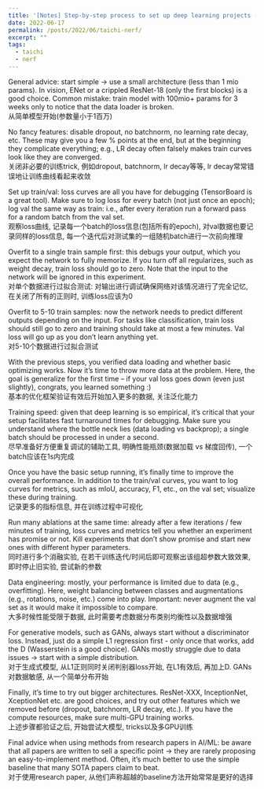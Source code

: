 ```yaml
---
title: '[Notes] Step-by-step process to set up deep learning projects -- Matthias Niessner'
date: 2022-06-17
permalink: /posts/2022/06/taichi-nerf/
excerpt: ""
tags:
  - taichi
  - nerf
---
```


General advice: start simple -> use a small architecture (less than 1 mio params). In vision, ENet or a crippled ResNet-18 (only the first blocks) is a good choice. Common mistake: train model with 100mio+ params for 3 weeks only to notice that the data loader is broken.  
从简单模型开始(参数量小于1百万)

No fancy features: disable dropout, no batchnorm, no learning rate decay, etc. These may give you a few % points at the end, but at the beginning they complicate everything; e.g., LR decay often falsely makes train curves look like they are converged.  
关闭非必要的训练trick, 例如dropout, batchnorm, lr decay等等, lr decay常常错误地让训练曲线看起来收敛

Set up train/val: loss curves are all you have for debugging (TensorBoard is a great tool). Make sure to log loss for every batch (not just once an epoch); log val the same way as train: i.e., after every iteration run a forward pass for a random batch from the val set.  
观察loss曲线, 记录每一个batch的loss信息(包括所有的epoch), 对val数据也要记录同样的loss信息, 每一个迭代后对测试集的一组随机batch进行一次前向推理

Overfit to a single train sample first: this debugs your output, which you expect the network to fully memorize. If you turn off all regularizes, such as weight decay, train loss should go to zero. Note that the input to the network will be ignored in this experiment.  
对单个数据进行过拟合测试: 对输出进行调试确保网络对该情况进行了完全记忆, 在关闭了所有的正则时, 训练loss应该为0

Overfit to 5-10 train samples: now the network needs to predict different outputs depending on the input. For tasks like classification, train loss should still go to zero and training should take at most a few minutes. Val loss will go up as you don’t learn anything yet.  
对5-10个数据进行过拟合测试

With the previous steps, you verified data loading and whether basic optimizing works. Now it’s time to throw more data at the problem. Here, the goal is generalize for the first time – if your val loss goes down (even just slightly), congrats, you learned something :)  
基本的优化框架验证有效后开始加入更多的数据, 关注泛化能力

Training speed: given that deep learning is so empirical, it’s critical that your setup facilitates fast turnaround times for debugging. Make sure you understand where the bottle neck lies (data loading vs backprop); a single batch should be processed in under a second.  
尽早准备好方便重复调试的辅助工具, 明确性能瓶颈(数据加载 vs 梯度回传), 一个batch应该在1s内完成

Once you have the basic setup running, it’s finally time to improve the overall performance. In addition to the train/val curves, you want to log curves for metrics, such as mIoU, accuracy, F1, etc., on the val set; visualize these during training.  
记录更多的指标信息, 并在训练过程中可视化

Run many ablations at the same time: already after a few iterations / few minutes of training, loss curves and metrics tell you whether an experiment has promise or not. Kill experiments that don’t show promise and start new ones with different hyper parameters.  
同时进行多个消融实验, 在若干训练迭代/时间后即可观察出该组超参数大致效果, 即时停止旧实验, 尝试新的参数

Data engineering: mostly, your performance is limited due to data (e.g., overfitting). Here, weight balancing between classes and augmentations (e.g., rotations, noise, etc.) come into play. Important: never augment the val set as it would make it impossible to compare.   
大多时候性能受限于数据, 此时需要考虑数据分布类别均衡性以及数据增强

For generative models, such as GANs, always start without a discriminator loss. Instead, just do a simple L1 regression first - only once that works, add the D (Wasserstein is a good choice). GANs mostly struggle due to data issues -> start with a simple distribution.  
对于生成式模型, 从L1正则同时关闭判别器loss开始, 在L1有效后, 再加上D. GANs对数据敏感, 从一个简单分布开始

Finally, it’s time to try out bigger architectures. ResNet-XXX, InceptionNet, XceptionNet etc. are good choices, and try out other features which we removed before (dropout, batchnorm, LR decay, etc.). If you have the compute resources, make sure multi-GPU training works.  
上述步骤都验证之后, 开始尝试大模型, tricks以及多GPU训练

Final advice when using methods from research papers in AI/ML: be aware that all papers are written to sell a specific point -> they are rarely proposing an easy-to-implement method. Often, it’s much better to use the simple baseline that many SOTA papers claim to beat.  
对于使用research paper, 从他们声称超越的baseline方法开始常常是更好的选择
